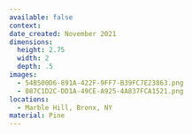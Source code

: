 ```yaml
---
available: false
context:
date_created: November 2021
dimensions:
  height: 2.75
  width: 2
  depth: .5
images:
  - 54B500D6-891A-422F-9FF7-B39FC7E23863.png
  - 087C1D2C-DD1A-49CE-A925-4A837FCA1521.png
locations:
  - Marble Hill, Bronx, NY
material: Pine
---
```

